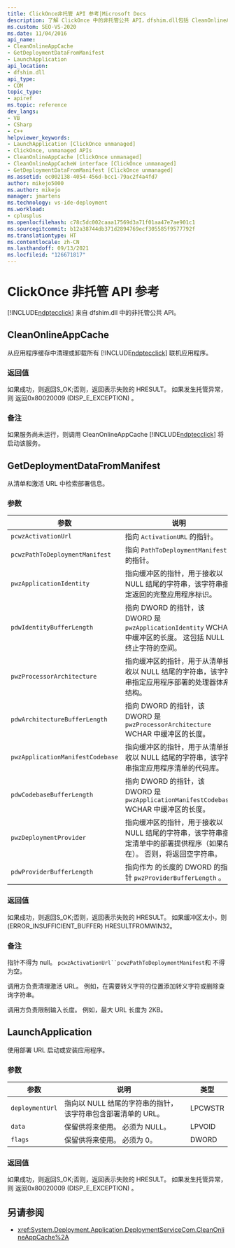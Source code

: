 ```yaml
---
title: ClickOnce非托管 API 参考|Microsoft Docs
description: 了解 ClickOnce 中的非托管公共 API，dfshim.dll包括 CleanOnlineAppCache、GetDeploymentDataFromManifest 和 LaunchApplication。
ms.custom: SEO-VS-2020
ms.date: 11/04/2016
api_name:
- CleanOnlineAppCache
- GetDeploymentDataFromManifest
- LaunchApplication
api_location:
- dfshim.dll
api_type:
- COM
topic_type:
- apiref
ms.topic: reference
dev_langs:
- VB
- CSharp
- C++
helpviewer_keywords:
- LaunchApplication [ClickOnce unmanaged]
- ClickOnce, unmanaged APIs
- CleanOnlineAppCache [ClickOnce unmanaged]
- CleanOnlineAppCacheW interface [ClickOnce unmanaged]
- GetDeploymentDataFromManifest [ClickOnce unmanaged]
ms.assetid: ec002138-4054-456d-bcc1-79ac2f4a4fd7
author: mikejo5000
ms.author: mikejo
manager: jmartens
ms.technology: vs-ide-deployment
ms.workload:
- cplusplus
ms.openlocfilehash: c78c5dc002caaa17569d3a71f01aa47e7ae901c1
ms.sourcegitcommit: b12a38744db371d2894769ecf305585f9577792f
ms.translationtype: HT
ms.contentlocale: zh-CN
ms.lasthandoff: 09/13/2021
ms.locfileid: "126671817"
---
```

# <a name="clickonce-unmanaged-api-reference"></a>ClickOnce 非托管 API 参考
[!INCLUDE[ndptecclick](../deployment/includes/ndptecclick_md.md)] 来自 dfshim.dll 中的非托管公共 API。

## <a name="cleanonlineappcache"></a>CleanOnlineAppCache
 从应用程序缓存中清理或卸载所有 [!INCLUDE[ndptecclick](../deployment/includes/ndptecclick_md.md)] 联机应用程序。

### <a name="return-value"></a>返回值
 如果成功，则返回S_OK;否则，返回表示失败的 HRESULT。 如果发生托管异常，则 返回0x80020009 (DISP_E_EXCEPTION) 。

### <a name="remarks"></a>备注
 如果服务尚未运行，则调用 CleanOnlineAppCache [!INCLUDE[ndptecclick](../deployment/includes/ndptecclick_md.md)] 将启动该服务。

## <a name="getdeploymentdatafrommanifest"></a>GetDeploymentDataFromManifest
 从清单和激活 URL 中检索部署信息。

### <a name="parameters"></a>参数

|参数|说明|类型|
|---------------|-----------------|----------|
|`pcwzActivationUrl`|指向 `ActivationURL` 的指针。|LPCWSTR|
|`pcwzPathToDeploymentManifest`|指向 `PathToDeploymentManifest` 的指针。|LPCWSTR|
|`pwzApplicationIdentity`|指向缓冲区的指针，用于接收以 NULL 结尾的字符串，该字符串指定返回的完整应用程序标识。|LPWSTR|
|`pdwIdentityBufferLength`|指向 DWORD 的指针，该 DWORD 是 `pwzApplicationIdentity` WCHAR 中缓冲区的长度。 这包括 NULL 终止字符的空间。|LPDWORD|
|`pwzProcessorArchitecture`|指向缓冲区的指针，用于从清单接收以 NULL 结尾的字符串，该字符串指定应用程序部署的处理器体系结构。|LPWSTR|
|`pdwArchitectureBufferLength`|指向 DWORD 的指针，该 DWORD 是 `pwzProcessorArchitecture` WCHAR 中缓冲区的长度。|LPDWORD|
|`pwzApplicationManifestCodebase`|指向缓冲区的指针，用于从清单接收以 NULL 结尾的字符串，该字符串指定应用程序清单的代码库。|LPWSTR|
|`pdwCodebaseBufferLength`|指向 DWORD 的指针，该 DWORD 是 `pwzApplicationManifestCodebase` WCHAR 中缓冲区的长度。|LPDWORD|
|`pwzDeploymentProvider`|指向缓冲区的指针，用于接收以 NULL 结尾的字符串，该字符串指定清单中的部署提供程序（如果存在）。 否则，将返回空字符串。|LPWSTR|
|`pdwProviderBufferLength`|指向作为 的长度的 DWORD 的指针 `pwzProviderBufferLength` 。|LPDWORD|

### <a name="return-value"></a>返回值
 如果成功，则返回S_OK;否则，返回表示失败的 HRESULT。 如果缓冲区太小，则 (ERROR_INSUFFICIENT_BUFFER) HRESULTFROMWIN32。

### <a name="remarks"></a>备注
 指针不得为 null。 `pcwzActivationUrl``pcwzPathToDeploymentManifest`和 不得为空。

 调用方负责清理激活 URL。 例如，在需要转义字符的位置添加转义字符或删除查询字符串。

 调用方负责限制输入长度。 例如，最大 URL 长度为 2KB。

## <a name="launchapplication"></a>LaunchApplication
 使用部署 URL 启动或安装应用程序。

### <a name="parameters"></a>参数

|参数|说明|类型|
|---------------|-----------------|----------|
|`deploymentUrl`|指向以 NULL 结尾的字符串的指针，该字符串包含部署清单的 URL。|LPCWSTR|
|`data`|保留供将来使用。 必须为 NULL。|LPVOID|
|`flags`|保留供将来使用。 必须为 0。|DWORD|

### <a name="return-value"></a>返回值
 如果成功，则返回S_OK;否则，返回表示失败的 HRESULT。 如果发生托管异常，则 返回0x80020009 (DISP_E_EXCEPTION) 。

## <a name="see-also"></a>另请参阅
- <xref:System.Deployment.Application.DeploymentServiceCom.CleanOnlineAppCache%2A>